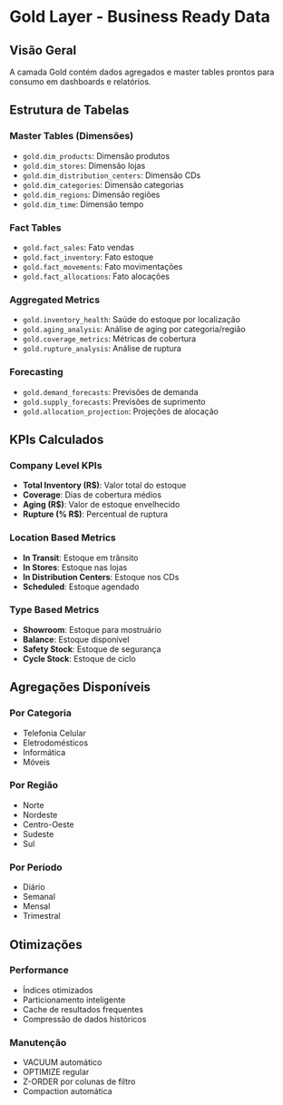 # Gold Layer - Business Ready Data

## Visão Geral

A camada Gold contém dados agregados e master tables prontos para consumo em dashboards e relatórios.

## Estrutura de Tabelas

### Master Tables (Dimensões)
- `gold.dim_products`: Dimensão produtos
- `gold.dim_stores`: Dimensão lojas
- `gold.dim_distribution_centers`: Dimensão CDs
- `gold.dim_categories`: Dimensão categorias
- `gold.dim_regions`: Dimensão regiões
- `gold.dim_time`: Dimensão tempo

### Fact Tables
- `gold.fact_sales`: Fato vendas
- `gold.fact_inventory`: Fato estoque
- `gold.fact_movements`: Fato movimentações
- `gold.fact_allocations`: Fato alocações

### Aggregated Metrics
- `gold.inventory_health`: Saúde do estoque por localização
- `gold.aging_analysis`: Análise de aging por categoria/região
- `gold.coverage_metrics`: Métricas de cobertura
- `gold.rupture_analysis`: Análise de ruptura

### Forecasting
- `gold.demand_forecasts`: Previsões de demanda
- `gold.supply_forecasts`: Previsões de suprimento
- `gold.allocation_projection`: Projeções de alocação

## KPIs Calculados

### Company Level KPIs
- **Total Inventory (R$)**: Valor total do estoque
- **Coverage**: Dias de cobertura médios
- **Aging (R$)**: Valor de estoque envelhecido
- **Rupture (% R$)**: Percentual de ruptura

### Location Based Metrics
- **In Transit**: Estoque em trânsito
- **In Stores**: Estoque nas lojas
- **In Distribution Centers**: Estoque nos CDs
- **Scheduled**: Estoque agendado

### Type Based Metrics
- **Showroom**: Estoque para mostruário
- **Balance**: Estoque disponível
- **Safety Stock**: Estoque de segurança
- **Cycle Stock**: Estoque de ciclo

## Agregações Disponíveis

### Por Categoria
- Telefonia Celular
- Eletrodomésticos
- Informática
- Móveis

### Por Região
- Norte
- Nordeste
- Centro-Oeste
- Sudeste
- Sul

### Por Período
- Diário
- Semanal
- Mensal
- Trimestral

## Otimizações

### Performance
- Índices otimizados
- Particionamento inteligente
- Cache de resultados frequentes
- Compressão de dados históricos

### Manutenção
- VACUUM automático
- OPTIMIZE regular
- Z-ORDER por colunas de filtro
- Compaction automática
